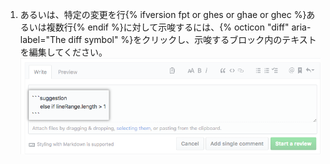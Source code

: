 1. あるいは、特定の変更を行{% ifversion fpt or ghes or ghae or ghec %}あるいは複数行{% endif %}に対して示唆するには、{% octicon "diff" aria-label="The diff symbol" %}をクリックし、示唆するブロック内のテキストを編集してください。 ![サジェッションブロック](/assets/images/help/pull_requests/suggestion-block.png)
